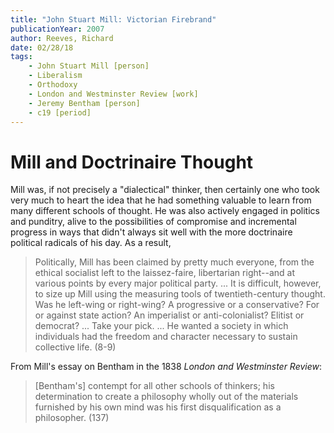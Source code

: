 ```yaml
---
title: "John Stuart Mill: Victorian Firebrand"
publicationYear: 2007
author: Reeves, Richard
date: 02/28/18
tags: 
    - John Stuart Mill [person]
    - Liberalism
    - Orthodoxy
    - London and Westminster Review [work]
    - Jeremy Bentham [person]
    - c19 [period]
---
```


# Mill and Doctrinaire Thought

Mill was, if not precisely a "dialectical" thinker, then certainly one who took very much to heart the idea that he had something valuable to learn from many different schools of thought. He was also actively engaged in politics and punditry, alive to the possibilities of compromise and incremental progress in ways that didn't always sit well with the more doctrinaire political radicals of his day. As a result, 

> Politically, Mill has been claimed by pretty much everyone, from the ethical socialist left to the laissez-faire, libertarian right--and at various points by every major political party. ... It is difficult, however, to size up Mill using the measuring tools of twentieth-century thought. Was he left-wing or right-wing? A progressive or a conservative? For or against state action? An imperialist or anti-colonialist? Elitist or democrat? ... Take your pick. ... He wanted a society in which individuals had the freedom and character necessary to sustain collective life. (8-9)

From Mill's essay on Bentham in the 1838 _London and Westminster Review_:

> [Bentham's] contempt for all other schools of thinkers; his determination to create a philosophy wholly out of the materials furnished by his own mind was his first disqualification as a philosopher. (137)
